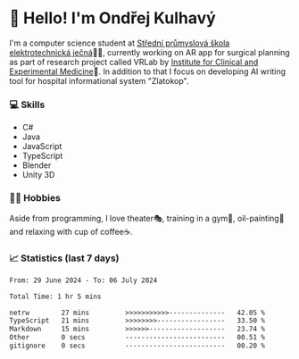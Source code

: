 # 👋 Hello! I'm Ondřej Kulhavý

I'm a computer science student at [Střední průmyslová škola elektrotechnická ječná](https://www.spsejecna.cz/)👨‍🎓, currently working on AR app for surgical planning as part of research project called VRLab by [Institute for Clinical and Experimental Medicine](https://www.ikem.cz/en/)🏥.
In addition to that I focus on developing AI writing tool for hospital informational system "Zlatokop".

### 💻 Skills
- C#
- Java
- JavaScript
- TypeScript
- Blender
- Unity 3D

### 🏋️‍♂️ Hobbies

Aside from programming, I love theater🎭, training in a gym💪, oil-painting🎨 and relaxing with cup of coffee☕.
### 📈 Statistics (last 7 days)
<!--START_SECTION:waka-->

```txt
From: 29 June 2024 - To: 06 July 2024

Total Time: 1 hr 5 mins

netrw        27 mins         >>>>>>>>>>>--------------   42.05 %
TypeScript   21 mins         >>>>>>>>-----------------   33.50 %
Markdown     15 mins         >>>>>>-------------------   23.74 %
Other        0 secs          -------------------------   00.51 %
gitignore    0 secs          -------------------------   00.20 %
```

<!--END_SECTION:waka-->



